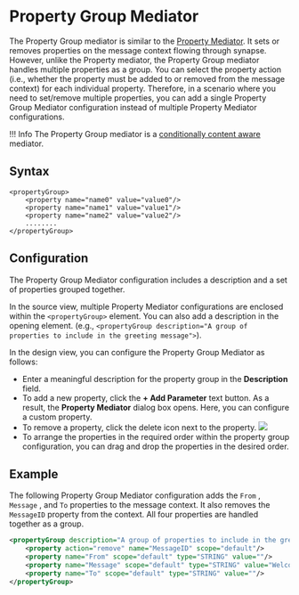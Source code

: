 # Property Group Mediator

The Property Group mediator is similar to the [Property Mediator]({{base_path}}/reference/mediators/property-mediator). It sets or removes properties on the message context flowing through synapse. However, unlike the Property mediator, the Property Group mediator handles multiple properties as a
group. You can select the property action (i.e., whether the property
must be added to or removed from the message context) for each
individual property. Therefore, in a scenario where you need to
set/remove multiple properties, you can add a single Property Group
Mediator configuration instead of multiple Property Mediator
configurations.

!!! Info
    The Property Group mediator is a [conditionally content aware]({{base_path}}/reference/mediators/about-mediators/#classification-of-mediators) mediator.

## Syntax

```
<propertyGroup>
    <property name="name0" value="value0"/>
    <property name="name1" value="value1"/>
    <property name="name2" value="value2"/>
    ........
</propertyGroup>
```

## Configuration

The Property Group Mediator configuration includes a description and a set of properties grouped together.

In the source view, multiple Property Mediator configurations are
enclosed within the `<propertyGroup>` element. You can
also add a description in the opening element. (e.g., `<propertyGroup description="A group of properties to include in the greeting message">`).

In the design view, you can configure the Property Group Mediator as
follows:

-   Enter a meaningful description for the property group in the
    **Description** field.
-   To add a new property, click the **+ Add Parameter** text button.
    As a result, the **Property Mediator** dialog box opens. Here, you
    can configure a custom property.
-   To remove a property, click the delete icon next to the property.
    ![]({{base_path}}/assets/img/integrate/mediators/119134127/119134161.png)
-   To arrange the properties in the required order within the property
    group configuration, you can drag and drop the properties in the desired order.

## Example

The following Property Group Mediator configuration adds the
`From` , `Message` , and `To` properties to the message context. It also removes
the `MessageID` property from the context. All four properties are handled together as a group.

``` xml
<propertyGroup description="A group of properties to include in the greeting.">
    <property action="remove" name="MessageID" scope="default"/>
    <property name="From" scope="default" type="STRING" value=""/>
    <property name="Message" scope="default" type="STRING" value="Welcome to XXX group!"/>
    <property name="To" scope="default" type="STRING" value=""/>
</propertyGroup>
```
